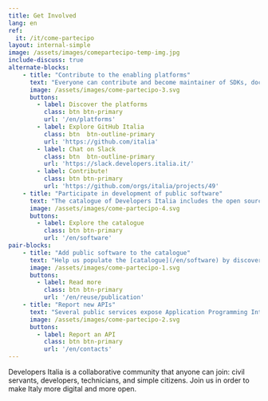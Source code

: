 ```yaml
---
title: Get Involved
lang: en
ref:
  it: /it/come-partecipo
layout: internal-simple
image: /assets/images/comepartecipo-temp-img.jpg
include-discuss: true
alternate-blocks:
    - title: "Contribute to the enabling platforms"
      text: "Everyone can contribute and become maintainer of SDKs, documentation, code examples. Did you develop new integrations, libraries and connectors for languages or technologies that are not yet in the community? Contact us in order to bring them to Developers Italia. Do you want to talk to other developers and improve the existing resources? Contact them on GitHub or Slack."
      image: /assets/images/come-partecipo-3.svg
      buttons:
        - label: Discover the platforms
          class: btn btn-primary
          url: '/en/platforms'
        - label: Explore GitHub Italia
          class: btn  btn-outline-primary
          url: 'https://github.com/italia'
        - label: Chat on Slack
          class: btn  btn-outline-primary
          url: 'https://slack.developers.italia.it/'
        - label: Contribute!
          class: btn btn-primary
          url: 'https://github.com/orgs/italia/projects/49'
    - title: "Participate in development of public software"
      text: "The catalogue of Developers Italia includes the open source software used or released by the Public Administration. Everyone can contribute: find bugs and security issues, or propose improvements and new features. Public digital services can now benefit from your contribution too."
      image: /assets/images/come-partecipo-4.svg
      buttons:
        - label: Explore the catalogue
          class: btn btn-primary
          url: '/en/software'
pair-blocks:
    - title: "Add public software to the catalogue"
      text: "Help us populate the [catalogue](/en/software) by discovering software released as open source by the Public Administration, or third-party open source software targeted at the public sector: by helping the maintainers to add a `publiccode.yml` to their repositories you will let the Developer Italia crawler discover them."
      image: /assets/images/come-partecipo-1.svg
      buttons:
        - label: Read more
          class: btn btn-primary
          url: '/en/reuse/publication'
    - title: "Report new APIs"
      text: "Several public services expose Application Programming Interfaces. The [API catalogue](/en/api) of Developers Italia is aimed at listing all of them in favour of developers who are interested in creating new integrated services. If you know APIs that are not listed yet, or you're creating a new one, tell us!"
      image: /assets/images/come-partecipo-2.svg
      buttons:
        - label: Report an API
          class: btn btn-primary
          url: '/en/contacts'
---
```


Developers Italia is a collaborative community that anyone can join: civil servants, developers, technicians, and simple citizens. Join us in order to make Italy more digital and more open.
